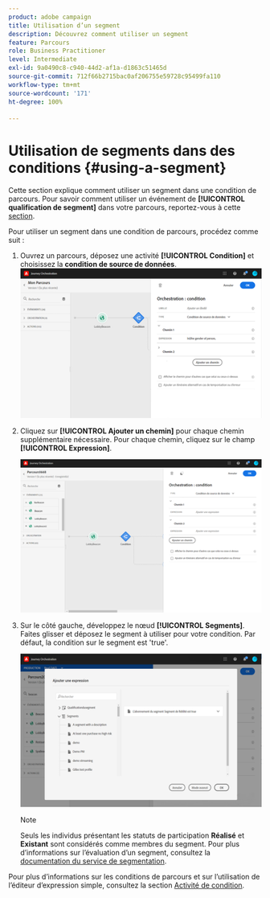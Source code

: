 ```yaml
---
product: adobe campaign
title: Utilisation d’un segment
description: Découvrez comment utiliser un segment
feature: Parcours
role: Business Practitioner
level: Intermediate
exl-id: 9a0490c8-c940-44d2-af1a-d1863c51465d
source-git-commit: 712f66b2715bac0af206755e59728c95499fa110
workflow-type: tm+mt
source-wordcount: '171'
ht-degree: 100%

---
```


# Utilisation de segments dans des conditions {#using-a-segment}

Cette section explique comment utiliser un segment dans une condition de parcours. Pour savoir comment utiliser un événement de **[!UICONTROL qualification de segment]** dans votre parcours, reportez-vous à cette [section](../building-journeys/segment-qualification-events.md).

Pour utiliser un segment dans une condition de parcours, procédez comme suit :

1. Ouvrez un parcours, déposez une activité **[!UICONTROL Condition]** et choisissez la **condition de source de données**.
   ![](../assets/journey47.png)

1. Cliquez sur **[!UICONTROL Ajouter un chemin]** pour chaque chemin supplémentaire nécessaire. Pour chaque chemin, cliquez sur le champ **[!UICONTROL Expression]**.

   ![](../assets/segment3.png)

1. Sur le côté gauche, développez le nœud **[!UICONTROL Segments]**. Faites glisser et déposez le segment à utiliser pour votre condition. Par défaut, la condition sur le segment est &#39;true&#39;.

   ![](../assets/segment4.png)

   >[!NOTE]
   >
   >Seuls les individus présentant les statuts de participation **Réalisé** et **Existant** sont considérés comme membres du segment. Pour plus d’informations sur l’évaluation d’un segment, consultez la [documentation du service de segmentation](https://experienceleague.adobe.com/docs/experience-platform/segmentation/tutorials/evaluate-a-segment.html?lang=fr#interpret-segment-results).

Pour plus d’informations sur les conditions de parcours et sur l’utilisation de l’éditeur d’expression simple, consultez la section [Activité de condition](../building-journeys/condition-activity.md#about_condition).
